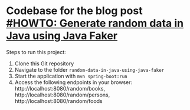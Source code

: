 # Codebase for the blog post [#HOWTO: Generate random data in Java using Java Faker](https://rieckpil.de/howto-generate-random-data-in-java-using-java-faker/)

Steps to run this project:

1. Clone this Git repository
2. Navigate to the folder `random-data-in-java-using-java-faker`
3. Start the application with `mvn spring-boot:run`
4. Access the following endpoints in your browser: http://localhost:8080/random/books, http://localhost:8080/random/persons, http://localhost:8080/random/foods
